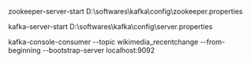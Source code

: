 zookeeper-server-start D:\softwares\kafka\config\zookeeper.properties

kafka-server-start D:\softwares\kafka\config\server.properties


kafka-console-consumer --topic wikimedia_recentchange --from-beginning --bootstrap-server localhost:9092
